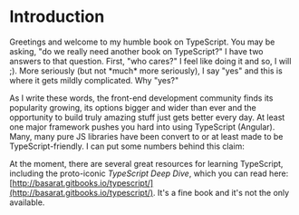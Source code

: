 # Introduction

Greetings and welcome to my humble book on TypeScript. You may be asking, "do we really need another book on TypeScript?" I have two answers to that question. First, "who cares?" I feel like doing it and so, I will ;\). More seriously \(but not \*much\* more seriously\), I say "yes" and this is where it gets mildly complicated. Why "yes?"

As I write these words, the front-end development community finds its popularity growing, its options bigger and wider than ever and the opportunity to build truly amazing stuff just gets better every day. At least one major framework pushes you hard into using TypeScript \(Angular\). Many, many pure JS libraries have been convert to or at least made to be TypeScript-friendly.  I can put some numbers behind this claim:



At the moment, there are several great resources for learning TypeScript, including the proto-iconic _TypeScript Deep Dive_, which you can read here: [http://basarat.gitbooks.io/typescript/](http://basarat.gitbooks.io/typescript/). It's a fine book and it's not the only available. 




